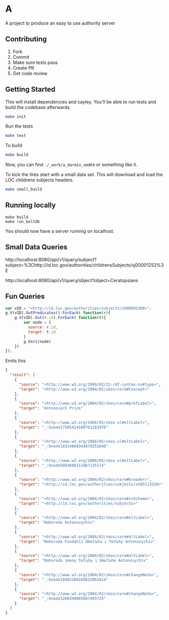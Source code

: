 # A

A project to produce an easy to use authority server

## Contributing

1. Fork
2. Commit
3. Make sure tests pass
4. Create PR
5. Get code review

## Getting Started

This will install dependencies and cayley. You'll be able to run tests and
build the codebase afterwards.

```bash
make init
```

Run the tests

```bash
make test
```

To build

```bash
make build
```

Now, you can find `./_work/a_darmin_amd64` or something like it.

To kick the tires start with a small data set. This will download and load
the LOC childrens subjects headers.

```bash
make small_build
```


## Running locally

```
make build
make run_boltdb
```

You should now have a server running on localhost.

## Small Data Queries

http://localhost:8080/api/v1/query/subject?subject=%3Chttp://id.loc.gov/authorities/childrensSubjects/sj00001253%3E

http://localhost:8080/api/v1/query/object?object=Ceratopsians


## Fun Queries

```js
var vID = "<http://id.loc.gov/authorities/subjects/sh00002388>";
g.V(vID).OutPredicates().ForEach( function(r){
	g.V(vID).Out(r.id).ForEach( function(t){
		var node = {
		  source: r.id,
		  target: t.id
		}
		g.Emit(node)
	})
});
```

Emits this

```json
{
  "result": [
    {
      "source": "<http://www.w3.org/1999/02/22-rdf-syntax-ns#type>",
      "target": "<http://www.w3.org/2004/02/skos/core#Concept>"
    },
    {
      "source": "<http://www.w3.org/2004/02/skos/core#prefLabel>",
      "target": "Antonovych Prize"
    },
    {
      "source": "<http://www.w3.org/2008/05/skos-xl#altLabel>",
      "target": "_:bnode17585414189761283976"
    },
    {
      "source": "<http://www.w3.org/2008/05/skos-xl#altLabel>",
      "target": "_:bnode18314860344878351640"
    },
    {
      "source": "<http://www.w3.org/2008/05/skos-xl#altLabel>",
      "target": "_:bnode5083688311867135174"
    },
    {
      "source": "<http://www.w3.org/2004/02/skos/core#broader>",
      "target": "<http://id.loc.gov/authorities/subjects/sh85113526>"
    },
    {
      "source": "<http://www.w3.org/2004/02/skos/core#inScheme>",
      "target": "<http://id.loc.gov/authorities/subjects>"
    },
    {
      "source": "<http://www.w3.org/2004/02/skos/core#altLabel>",
      "target": "Nahoroda Antonovychiv"
    },
    {
      "source": "<http://www.w3.org/2004/02/skos/core#altLabel>",
      "target": "Nahoroda Fundat︠s︡iï Omeli︠a︡na i Teti︠a︡ny Antonovychiv"
    },
    {
      "source": "<http://www.w3.org/2004/02/skos/core#altLabel>",
      "target": "Nahoroda imeny Teti︠a︡ny i Omeli︠a︡na Antonovychiv"
    },
    {
      "source": "<http://www.w3.org/2004/02/skos/core#changeNote>",
      "target": "_:bnode10482368289832061814"
    },
    {
      "source": "<http://www.w3.org/2004/02/skos/core#changeNote>",
      "target": "_:bnode3260349085687493725"
    }
  ]
}
```
